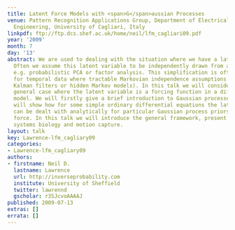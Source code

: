 ```yaml
---
title: Latent Force Models with <span>G</span>aussian Processes
venue: Pattern Recognition Applications Group, Department of Electrical and Electronic
  Engineering, University of Cagliari, Italy
linkpdf: ftp://ftp.dcs.shef.ac.uk/home/neil/lfm_cagliari09.pdf
year: '2009'
month: 7
day: '13'
abstract: We are used to dealing with the situation where we have a latent variable.
  Often we assume this latent variable to be independently drawn from a distribution,
  e.g. probabilistic PCA or factor analysis. This simplification is often extended
  for temporal data where tractable Markovian independence assumptions are used (e.g.
  Kalman filters or hidden Markov models). In this talk we will consider the more
  general case where the latent variable is a forcing function in a differential equation
  model. We will firstly give a brief introduction to Gaussian processes, then we
  will show how for some simple ordinary differential equations the latent variable
  can be dealt with analytically for particular Gaussian process priors over the latent
  force. In this talk we will introduce the general framework, present results in
  systems biology and motion capture.
layout: talk
key: Lawrence-lfm_cagliary09
categories:
- Lawrence-lfm_cagliary09
authors:
- firstname: Neil D.
  lastname: Lawrence
  url: http://inverseprobability.com
  institute: University of Sheffield
  twitter: lawrennd
  gscholar: r3SJcvoAAAAJ
published: 2009-07-13
extras: []
errata: []
---
```

